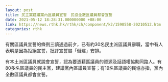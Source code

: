 ```yaml
---
layout: post
title: 民主黨建議黨內區議員宣誓　民協全數區議員都會宣誓
date: 2021-05-12 18:28:31.000000000 +08:00
link: https://news.rthk.hk/rthk/ch/component/k2/1590558-20210512.htm
categories: rthk
---
```


有關區議員宣誓的條例三讀通過前夕，已有約30名民主派區議員辭職，當中有人表明是因為拒絕宣誓，批評宣誓屬「僭建」安排。

有本土派區議員就說會宣誓，認為要憑藉區議員的資源及話語權協助同路人。有80多名區議員的民主黨，建議黨內區議員宣誓；有19名區議員的民協亦指，黨內全數區議員都會宣誓。
